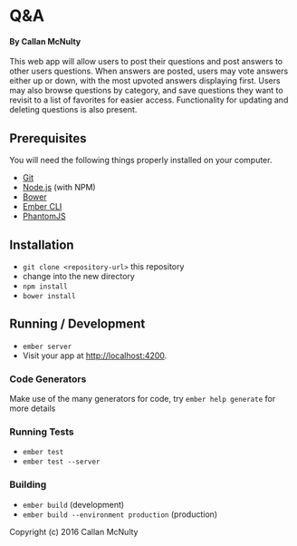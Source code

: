 # Q&A

#### By Callan McNulty

This web app will allow users to post their questions and post answers to other users questions. When answers are posted, users may vote answers either up or down, with the most upvoted answers displaying first. Users may also browse questions by category, and save questions they want to revisit to a list of favorites for easier access. Functionality for updating and deleting questions is also present.

## Prerequisites

You will need the following things properly installed on your computer.

* [Git](http://git-scm.com/)
* [Node.js](http://nodejs.org/) (with NPM)
* [Bower](http://bower.io/)
* [Ember CLI](http://www.ember-cli.com/)
* [PhantomJS](http://phantomjs.org/)

## Installation

* `git clone <repository-url>` this repository
* change into the new directory
* `npm install`
* `bower install`

## Running / Development

* `ember server`
* Visit your app at [http://localhost:4200](http://localhost:4200).

### Code Generators

Make use of the many generators for code, try `ember help generate` for more details

### Running Tests

* `ember test`
* `ember test --server`

### Building

* `ember build` (development)
* `ember build --environment production` (production)

Copyright (c) 2016 Callan McNulty
